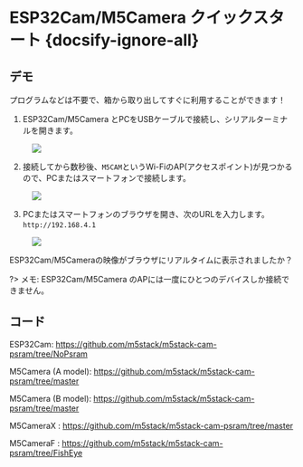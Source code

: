 # ESP32Cam/M5Camera クイックスタート {docsify-ignore-all}

## デモ

プログラムなどは不要で、箱から取り出してすぐに利用することができます！

1. ESP32Cam/M5Camera とPCをUSBケーブルで接続し、シリアルターミナルを開きます。

<figure>
    <img src="assets/img/getting_started_pics/get_started_with_unit/ESP32CAM_Terminal.png">
</figure>

2. 接続してから数秒後、`M5CAM`というWi-FiのAP(アクセスポイント)が見つかるので、PCまたはスマートフォンで接続します。

<figure>
    <img src="assets/img/getting_started_pics/get_started_with_unit/ESP32CAM_M5CAM.png">
</figure>

3. PCまたはスマートフォンのブラウザを開き、次のURLを入力します。`http://192.168.4.1`

<figure>
    <img src="assets/img/getting_started_pics/get_started_with_unit/ESP32CAM_Browser.png">
</figure>

ESP32Cam/M5Cameraの映像がブラウザにリアルタイムに表示されましたか？

?> メモ: ESP32Cam/M5Camera のAPには一度にひとつのデバイスしか接続できません。

## コード

ESP32Cam: https://github.com/m5stack/m5stack-cam-psram/tree/NoPsram

M5Camera (A model): https://github.com/m5stack/m5stack-cam-psram/tree/master

M5Camera (B model): https://github.com/m5stack/m5stack-cam-psram/tree/master

M5CameraX : https://github.com/m5stack/m5stack-cam-psram/tree/master

M5CameraF : https://github.com/m5stack/m5stack-cam-psram/tree/FishEye